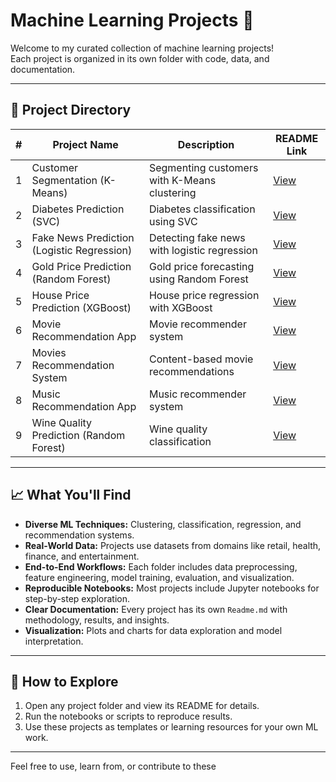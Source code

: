 # Machine Learning Projects 🚀

Welcome to my curated collection of machine learning projects!  
Each project is organized in its own folder with code, data, and documentation.

---

## 📂 Project Directory

| #  | Project Name                                   | Description                                   | README Link                                                        |
|----|------------------------------------------------|-----------------------------------------------|--------------------------------------------------------------------|
| 1  | Customer Segmentation (K-Means)                | Segmenting customers with K-Means clustering  | [View](./CustomerSegemtnationKmean/Readme.md)               |
| 2  | Diabetes Prediction (SVC)                      | Diabetes classification using SVC             | [View](./DiabetesPredictionSVC/Readme.md)                   |
| 3  | Fake News Prediction (Logistic Regression)     | Detecting fake news with logistic regression  | [View](./FakeNewPredictionLogisctics/Readme.md)             |
| 4  | Gold Price Prediction (Random Forest)          | Gold price forecasting using Random Forest    | [View](./GoldPriceRandomForest/Readme.md)                   |
| 5  | House Price Prediction (XGBoost)               | House price regression with XGBoost           | [View](./HousePricePredictionXGBooster/Readme.md)           |
| 6  | Movie Recommendation App                       | Movie recommender system                      | [View](./MovierecommendationApp/Readme.md)                  |
| 7  | Movies Recommendation System                   | Content-based movie recommendations           | [View](./MoviesRecommendationSystem/Readme.md)              |
| 8  | Music Recommendation App                       | Music recommender system                      | [View](./MusicRecommendationApp/Readme.md)                  |
| 9  | Wine Quality Prediction (Random Forest)        | Wine quality classification                   | [View](./WineQualityPredictionRandomForest/Readme.md)       |

---

## 📈 What You'll Find

- **Diverse ML Techniques:** Clustering, classification, regression, and recommendation systems.
- **Real-World Data:** Projects use datasets from domains like retail, health, finance, and entertainment.
- **End-to-End Workflows:** Each folder includes data preprocessing, feature engineering, model training, evaluation, and visualization.
- **Reproducible Notebooks:** Most projects include Jupyter notebooks for step-by-step exploration.
- **Clear Documentation:** Every project has its own `Readme.md` with methodology, results, and insights.
- **Visualization:** Plots and charts for data exploration and model interpretation.

---

## 🚀 How to Explore

1. Open any project folder and view its README for details.
2. Run the notebooks or scripts to reproduce results.
3. Use these projects as templates or learning resources for your own ML work.

---

Feel free to use, learn from, or contribute to these